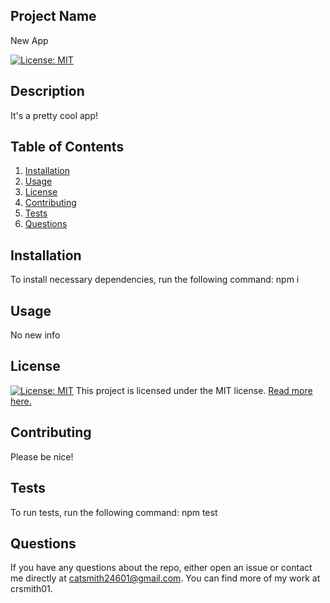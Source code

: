 
  ## Project Name
  New App

  [![License: MIT](https://img.shields.io/badge/License-MIT-yellow.svg)](https://opensource.org/licenses/MIT)

  ## Description
  It's a pretty cool app!

  ## Table of Contents
  1. [Installation](#Installation)
  2. [Usage](#Usage)
  3. [License](#License)
  4. [Contributing](#Contributing)
  5. [Tests](#Tests)
  6. [Questions](#Questions)

  ## Installation
  To install necessary dependencies, run the following command: npm i

  ## Usage
  No new info

  ## License
  [![License: MIT](https://img.shields.io/badge/License-MIT-yellow.svg)](https://opensource.org/licenses/MIT)
  This project is licensed under the MIT license. [Read more here.](https://opensource.org/licenses/MIT)

  ## Contributing
  Please be nice!

  ## Tests
  To run tests, run the following command: npm test

  ## Questions
  If you have any questions about the repo, either open an issue or contact me directly at catsmith24601@gmail.com. You can find more of my work at crsmith01.
  